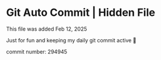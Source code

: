 # Git Auto Commit | Hidden File

This file was added Feb 12, 2025

Just for fun and keeping my daily git commit active 🤪

commit number: 294945
